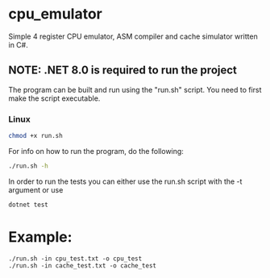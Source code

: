 # cpu_emulator
Simple 4 register CPU emulator, ASM compiler and cache simulator written in C#.

## NOTE: .NET 8.0 is required to run the project

The program can be built and run using the "run.sh" script.
You need to first make the script executable.
### Linux
```bash
chmod +x run.sh

```
For info on how to run the program, do the following:
```bash
./run.sh -h

```

In order to run the tests you can either use the run.sh script with the -t argument or use 
```bash
dotnet test

```

# Example:
```
./run.sh -in cpu_test.txt -o cpu_test
./run.sh -in cache_test.txt -o cache_test

```
